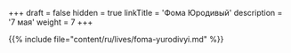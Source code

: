 +++
draft = false
hidden = true
linkTitle = 'Фома Юродивый'
description = '7 мая'
weight = 7
+++

{{% include file="content/ru/lives/foma-yurodivyi.md" %}}
